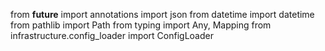 from __future__ import annotations
import json
from datetime import datetime
from pathlib import Path
from typing import Any, Mapping
from infrastructure.config_loader import ConfigLoader
